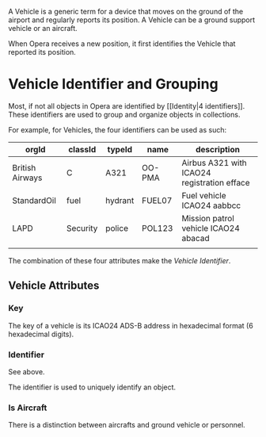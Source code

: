 A Vehicle is a generic term for a device that moves on the ground of the airport and regularly reports its position. A Vehicle can be a ground support vehicle or an aircraft.

When Opera receives a new position, it first identifies the Vehicle that reported its position.

# Vehicle Identifier and Grouping

Most, if not all objects in Opera are identified by [[Identity|4 identifiers]]. These identifiers are used to group and organize objects in collections.

For example, for Vehicles, the four identifiers can be used as such:

| orgId    | classId | typeId  | name   | description                                 |
| -------- | ------- | ------- | ------ | ------------------------------------------- |
| British Airways | C       | A321    | OO-PMA | Airbus A321 with ICAO24 registration efface |
| StandardOil  | fuel    | hydrant | FUEL07 | Fuel vehicle ICAO24 aabbcc                  |
| LAPD  | Security | police  | POL123 | Mission patrol vehicle ICAO24 abacad        |
|          |         |         |        |                                             |

The combination of these four attributes make the *Vehicle Identifier*.

## Vehicle Attributes

### Key

The key of a vehicle is its ICAO24 ADS-B address in hexadecimal format (6 hexadecimal digits).

### Identifier

See above.

The identifier is used to uniquely identify an object.

### Is Aircraft

There is a distinction between aircrafts and ground vehicle or personnel.

